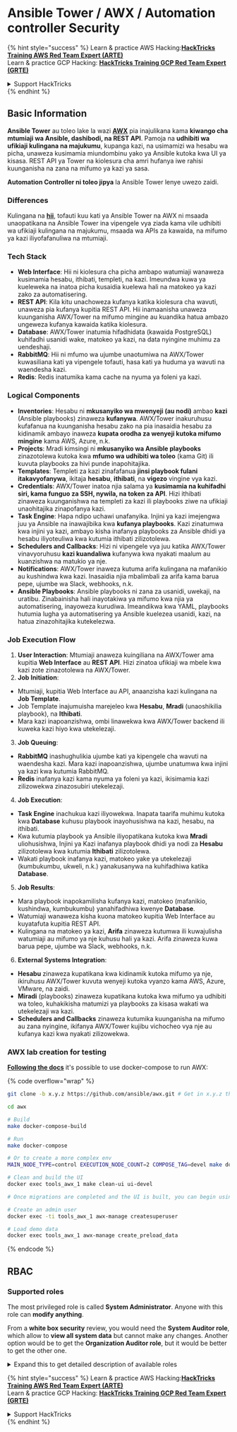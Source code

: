 # Ansible Tower / AWX / Automation controller Security

{% hint style="success" %}
Learn & practice AWS Hacking:<img src="../.gitbook/assets/image (1) (1).png" alt="" data-size="line">[**HackTricks Training AWS Red Team Expert (ARTE)**](https://training.hacktricks.xyz/courses/arte)<img src="../.gitbook/assets/image (1) (1).png" alt="" data-size="line">\
Learn & practice GCP Hacking: <img src="../.gitbook/assets/image (2).png" alt="" data-size="line">[**HackTricks Training GCP Red Team Expert (GRTE)**<img src="../.gitbook/assets/image (2).png" alt="" data-size="line">](https://training.hacktricks.xyz/courses/grte)

<details>

<summary>Support HackTricks</summary>

* Check the [**subscription plans**](https://github.com/sponsors/carlospolop)!
* **Join the** 💬 [**Discord group**](https://discord.gg/hRep4RUj7f) or the [**telegram group**](https://t.me/peass) or **follow** us on **Twitter** 🐦 [**@hacktricks\_live**](https://twitter.com/hacktricks\_live)**.**
* **Share hacking tricks by submitting PRs to the** [**HackTricks**](https://github.com/carlospolop/hacktricks) and [**HackTricks Cloud**](https://github.com/carlospolop/hacktricks-cloud) github repos.

</details>
{% endhint %}

## Basic Information

**Ansible Tower** au toleo lake la wazi [**AWX**](https://github.com/ansible/awx) pia inajulikana kama **kiwango cha mtumiaji wa Ansible, dashibodi, na REST API**. Pamoja na **udhibiti wa ufikiaji kulingana na majukumu**, kupanga kazi, na usimamizi wa hesabu wa picha, unaweza kusimamia miundombinu yako ya Ansible kutoka kwa UI ya kisasa. REST API ya Tower na kiolesura cha amri hufanya iwe rahisi kuunganisha na zana na mifumo ya kazi ya sasa.

**Automation Controller ni toleo jipya** la Ansible Tower lenye uwezo zaidi.

### Differences

Kulingana na [**hii**](https://blog.devops.dev/ansible-tower-vs-awx-under-the-hood-65cfec78db00), tofauti kuu kati ya Ansible Tower na AWX ni msaada unaopatikana na Ansible Tower ina vipengele vya ziada kama vile udhibiti wa ufikiaji kulingana na majukumu, msaada wa APIs za kawaida, na mifumo ya kazi iliyofafanuliwa na mtumiaji.

### Tech Stack

* **Web Interface**: Hii ni kiolesura cha picha ambapo watumiaji wanaweza kusimamia hesabu, ithibati, templeti, na kazi. Imeundwa kuwa ya kueleweka na inatoa picha kusaidia kuelewa hali na matokeo ya kazi zako za automatisering.
* **REST API**: Kila kitu unachoweza kufanya katika kiolesura cha wavuti, unaweza pia kufanya kupitia REST API. Hii inamaanisha unaweza kuunganisha AWX/Tower na mifumo mingine au kuandika hatua ambazo ungeweza kufanya kawaida katika kiolesura.
* **Database**: AWX/Tower inatumia hifadhidata (kawaida PostgreSQL) kuhifadhi usanidi wake, matokeo ya kazi, na data nyingine muhimu za uendeshaji.
* **RabbitMQ**: Hii ni mfumo wa ujumbe unaotumiwa na AWX/Tower kuwasiliana kati ya vipengele tofauti, hasa kati ya huduma ya wavuti na waendesha kazi.
* **Redis**: Redis inatumika kama cache na nyuma ya foleni ya kazi.

### Logical Components

* **Inventories**: Hesabu ni **mkusanyiko wa mwenyeji (au nodi)** ambao **kazi** (Ansible playbooks) zinaweza **kufanywa**. AWX/Tower inakuruhusu kufafanua na kuunganisha hesabu zako na pia inasaidia hesabu za kidinamik ambayo inaweza **kupata orodha za wenyeji kutoka mifumo mingine** kama AWS, Azure, n.k.
* **Projects**: Mradi kimsingi ni **mkusanyiko wa Ansible playbooks** zinazotolewa kutoka kwa **mfumo wa udhibiti wa toleo** (kama Git) ili kuvuta playbooks za hivi punde inapohitajika.
* **Templates**: Templeti za kazi zinafafanua **jinsi playbook fulani itakavyofanywa**, ikitaja **hesabu**, **ithibati**, na **vigezo** vingine vya kazi.
* **Credentials**: AWX/Tower inatoa njia salama ya **kusimamia na kuhifadhi siri, kama funguo za SSH, nywila, na token za API**. Hizi ithibati zinaweza kuunganishwa na templeti za kazi ili playbooks ziwe na ufikiaji unaohitajika zinapofanya kazi.
* **Task Engine**: Hapa ndipo uchawi unafanyika. Injini ya kazi imejengwa juu ya Ansible na inawajibika kwa **kufanya playbooks**. Kazi zinatumwa kwa injini ya kazi, ambayo kisha inafanya playbooks za Ansible dhidi ya hesabu iliyoteuliwa kwa kutumia ithibati zilizotolewa.
* **Schedulers and Callbacks**: Hizi ni vipengele vya juu katika AWX/Tower vinavyoruhusu **kazi kuandaliwa** kufanywa kwa nyakati maalum au kuanzishwa na matukio ya nje.
* **Notifications**: AWX/Tower inaweza kutuma arifa kulingana na mafanikio au kushindwa kwa kazi. Inasaidia njia mbalimbali za arifa kama barua pepe, ujumbe wa Slack, webhooks, n.k.
* **Ansible Playbooks**: Ansible playbooks ni zana za usanidi, uwekaji, na uratibu. Zinabainisha hali inayotakiwa ya mifumo kwa njia ya automatisering, inayoweza kurudiwa. Imeandikwa kwa YAML, playbooks hutumia lugha ya automatisering ya Ansible kuelezea usanidi, kazi, na hatua zinazohitajika kutekelezwa.

### Job Execution Flow

1. **User Interaction**: Mtumiaji anaweza kuingiliana na AWX/Tower ama kupitia **Web Interface** au **REST API**. Hizi zinatoa ufikiaji wa mbele kwa kazi zote zinazotolewa na AWX/Tower.
2. **Job Initiation**:
* Mtumiaji, kupitia Web Interface au API, anaanzisha kazi kulingana na **Job Template**.
* Job Template inajumuisha marejeleo kwa **Hesabu**, **Mradi** (unaoshikilia playbook), na **Ithibati**.
* Mara kazi inapoanzishwa, ombi linawekwa kwa AWX/Tower backend ili kuweka kazi hiyo kwa utekelezaji.
3. **Job Queuing**:
* **RabbitMQ** inashughulikia ujumbe kati ya kipengele cha wavuti na waendesha kazi. Mara kazi inapoanzishwa, ujumbe unatumwa kwa injini ya kazi kwa kutumia RabbitMQ.
* **Redis** inafanya kazi kama nyuma ya foleni ya kazi, ikisimamia kazi zilizowekwa zinazosubiri utekelezaji.
4. **Job Execution**:
* **Task Engine** inachukua kazi iliyowekwa. Inapata taarifa muhimu kutoka kwa **Database** kuhusu playbook inayohusishwa na kazi, hesabu, na ithibati.
* Kwa kutumia playbook ya Ansible iliyopatikana kutoka kwa **Mradi** uliohusishwa, Injini ya Kazi inafanya playbook dhidi ya nodi za **Hesabu** zilizotolewa kwa kutumia **Ithibati** zilizotolewa.
* Wakati playbook inafanya kazi, matokeo yake ya utekelezaji (kumbukumbu, ukweli, n.k.) yanakusanywa na kuhifadhiwa katika **Database**.
5. **Job Results**:
* Mara playbook inapokamilisha kufanya kazi, matokeo (mafanikio, kushindwa, kumbukumbu) yanahifadhiwa kwenye **Database**.
* Watumiaji wanaweza kisha kuona matokeo kupitia Web Interface au kuyatafuta kupitia REST API.
* Kulingana na matokeo ya kazi, **Arifa** zinaweza kutumwa ili kuwajulisha watumiaji au mifumo ya nje kuhusu hali ya kazi. Arifa zinaweza kuwa barua pepe, ujumbe wa Slack, webhooks, n.k.
6. **External Systems Integration**:
* **Hesabu** zinaweza kupatikana kwa kidinamik kutoka mifumo ya nje, ikiruhusu AWX/Tower kuvuta wenyeji kutoka vyanzo kama AWS, Azure, VMware, na zaidi.
* **Miradi** (playbooks) zinaweza kupatikana kutoka kwa mifumo ya udhibiti wa toleo, kuhakikisha matumizi ya playbooks za kisasa wakati wa utekelezaji wa kazi.
* **Schedulers and Callbacks** zinaweza kutumika kuunganisha na mifumo au zana nyingine, ikifanya AWX/Tower kujibu vichocheo vya nje au kufanya kazi kwa nyakati zilizowekwa.

### AWX lab creation for testing

[**Following the docs**](https://github.com/ansible/awx/blob/devel/tools/docker-compose/README.md) it's possible to use docker-compose to run AWX:

{% code overflow="wrap" %}
```bash
git clone -b x.y.z https://github.com/ansible/awx.git # Get in x.y.z the latest release version

cd awx

# Build
make docker-compose-build

# Run
make docker-compose

# Or to create a more complex env
MAIN_NODE_TYPE=control EXECUTION_NODE_COUNT=2 COMPOSE_TAG=devel make docker-compose

# Clean and build the UI
docker exec tools_awx_1 make clean-ui ui-devel

# Once migrations are completed and the UI is built, you can begin using AWX. The UI can be reached in your browser at https://localhost:8043/#/home, and the API can be found at https://localhost:8043/api/v2.

# Create an admin user
docker exec -ti tools_awx_1 awx-manage createsuperuser

# Load demo data
docker exec tools_awx_1 awx-manage create_preload_data
```
{% endcode %}

## RBAC

### Supported roles

The most privileged role is called **System Administrator**. Anyone with this role can **modify anything**.

From a **white box security** review, you would need the **System Auditor role**, which allow to **view all system data** but cannot make any changes. Another option would be to get the **Organization Auditor role**, but it would be better to get the other one.

<details>

<summary>Expand this to get detailed description of available roles</summary>

1. **System Administrator**:
* Hii ni nafasi ya superuser yenye ruhusa za kufikia na kubadilisha rasilimali yoyote katika mfumo.
* Wanaweza kusimamia mashirika yote, timu, miradi, orodha, templeti za kazi, n.k.
2. **System Auditor**:
* Watumiaji wenye nafasi hii wanaweza kuona data zote za mfumo lakini hawawezi kufanya mabadiliko yoyote.
* Nafasi hii imeundwa kwa ajili ya kufuata sheria na uangalizi.
3. **Organization Roles**:
* **Admin**: Udhibiti kamili juu ya rasilimali za shirika.
* **Auditor**: Ufikiaji wa kuona tu rasilimali za shirika.
* **Member**: Uanachama wa msingi katika shirika bila ruhusa maalum.
* **Execute**: Wanaweza kuendesha templeti za kazi ndani ya shirika.
* **Read**: Wanaweza kuona rasilimali za shirika.
4. **Project Roles**:
* **Admin**: Wanaweza kusimamia na kubadilisha mradi.
* **Use**: Wanaweza kutumia mradi katika templeti ya kazi.
* **Update**: Wanaweza kuboresha mradi kwa kutumia SCM (udhibiti wa chanzo).
5. **Inventory Roles**:
* **Admin**: Wanaweza kusimamia na kubadilisha orodha.
* **Ad Hoc**: Wanaweza kuendesha amri za ad hoc kwenye orodha.
* **Update**: Wanaweza kuboresha chanzo cha orodha.
* **Use**: Wanaweza kutumia orodha katika templeti ya kazi.
* **Read**: Ufikiaji wa kuona tu.
6. **Job Template Roles**:
* **Admin**: Wanaweza kusimamia na kubadilisha templeti ya kazi.
* **Execute**: Wanaweza kuendesha kazi.
* **Read**: Ufikiaji wa kuona tu.
7. **Credential Roles**:
* **Admin**: Wanaweza kusimamia na kubadilisha hati.
* **Use**: Wanaweza kutumia hati katika templeti za kazi au rasilimali nyingine zinazohusiana.
* **Read**: Ufikiaji wa kuona tu.
8. **Team Roles**:
* **Member**: Sehemu ya timu lakini bila ruhusa maalum.
* **Admin**: Wanaweza kusimamia wanachama wa timu na rasilimali zinazohusiana.
9. **Workflow Roles**:
* **Admin**: Wanaweza kusimamia na kubadilisha mtiririko wa kazi.
* **Execute**: Wanaweza kuendesha mtiririko wa kazi.
* **Read**: Ufikiaji wa kuona tu.

</details>

{% hint style="success" %}
Learn & practice AWS Hacking:<img src="../.gitbook/assets/image (1) (1).png" alt="" data-size="line">[**HackTricks Training AWS Red Team Expert (ARTE)**](https://training.hacktricks.xyz/courses/arte)<img src="../.gitbook/assets/image (1) (1).png" alt="" data-size="line">\
Learn & practice GCP Hacking: <img src="../.gitbook/assets/image (2).png" alt="" data-size="line">[**HackTricks Training GCP Red Team Expert (GRTE)**<img src="../.gitbook/assets/image (2).png" alt="" data-size="line">](https://training.hacktricks.xyz/courses/grte)

<details>

<summary>Support HackTricks</summary>

* Check the [**subscription plans**](https://github.com/sponsors/carlospolop)!
* **Join the** 💬 [**Discord group**](https://discord.gg/hRep4RUj7f) or the [**telegram group**](https://t.me/peass) or **follow** us on **Twitter** 🐦 [**@hacktricks\_live**](https://twitter.com/hacktricks\_live)**.**
* **Share hacking tricks by submitting PRs to the** [**HackTricks**](https://github.com/carlospolop/hacktricks) and [**HackTricks Cloud**](https://github.com/carlospolop/hacktricks-cloud) github repos.

</details>
{% endhint %}
